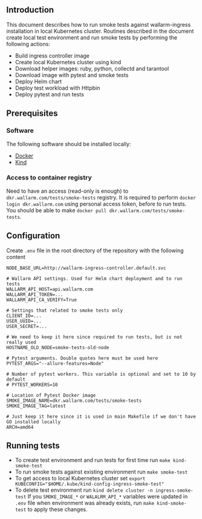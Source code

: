 ## Introduction
This document describes how to run smoke tests against wallarm-ingress installation in local Kubernetes cluster.
Routines described in the document create local test environment and run smoke tests by performing the following actions:
* Build ingress controller image
* Create local Kubernetes cluster using kind
* Download helper images: ruby, python, collectd and tarantool
* Download image with pytest and smoke tests
* Deploy Helm chart
* Deploy test workload with Httpbin
* Deploy pytest and run tests

## Prerequisites
### Software
The following software should be installed locally: 
* [Docker](https://docs.docker.com/get-docker/)
* [Kind](https://kind.sigs.k8s.io/docs/user/quick-start/#installation)

### Access to container registry
Need to have an access (read-only is enough) to `dkr.wallarm.com/tests/smoke-tests` registry.
It is required to perform `docker login dkr.wallarm.com` using personal access token, before to run tests.
You should be able to make `docker pull dkr.wallarm.com/tests/smoke-tests`. 
## Configuration
Create `.env` file in the root directory of the repository with the following content
```
NODE_BASE_URL=http://wallarm-ingress-controller.default.svc

# Wallarm API settings. Used for Helm chart deployment and to run tests 
WALLARM_API_HOST=api.wallarm.com
WALLARM_API_TOKEN=...
WALLARM_API_CA_VERIFY=True

# Settings that related to smoke tests only
CLIENT_ID=...
USER_UUID=...
USER_SECRET=...

# We need to keep it here since required to run tests, but is not really used
HOSTNAME_OLD_NODE=smoke-tests-old-node

# Pytest arguments. Double quotes here must be used here
PYTEST_ARGS="--allure-features=Node"

# Number of pytest workers. This variable is optional and set to 10 by default 
# PYTEST_WORKERS=10

# Location of Pytest Docker image
SMOKE_IMAGE_NAME=dkr.wallarm.com/tests/smoke-tests
SMOKE_IMAGE_TAG=latest

# Just keep it here since it is used in main Makefile if we don't have GO installed locally
ARCH=amd64
```

## Running tests
* To create test environment and run tests for first time run `make kind-smoke-test`
* To run smoke tests against existing environment run `make smoke-test`
* To get access to local Kubernetes cluster set `export KUBECONFIG="$HOME/.kube/kind-config-ingress-smoke-test"`
* To delete test environment run `kind delete cluster -n ingress-smoke-test`
If you `SMOKE_IMAGE_*` or `WALALRM_API_*` variables were updated in `.env` file when environment was already exists,
run `make kind-smoke-test` to apply these changes.
